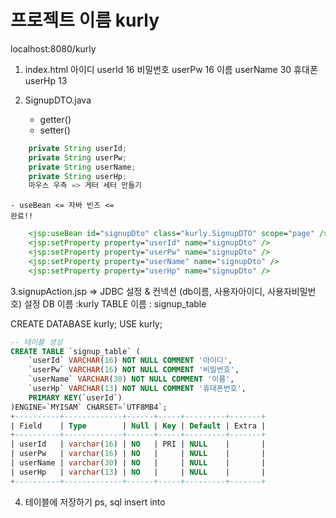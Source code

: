 # 프로젝트 이름 kurly

localhost:8080/kurly
1. index.html
아이디	userId  16
비밀번호	userPw	16
이름		userName	30
휴대폰	userHp	13

2. SignupDTO.java
	- getter() 
	- setter()
```JAVA
	private String userId;
	private String userPw;
	private String userName;
	private String userHp;
	마우스 우측 => 게터 세터 만들기
```
	- useBean <= 자바 빈즈 <= 
	완료!!
```JSP
	<jsp:useBean id="signupDto" class="kurly.SignupDTO" scope="page" />
	<jsp:setProperty property="userId" name="signupDto" />
	<jsp:setProperty property="userPw" name="signupDto" />
	<jsp:setProperty property="userName" name="signupDto" />
	<jsp:setProperty property="userHp" name="signupDto" />
```

3.signupAction.jsp => JDBC 설정 & 컨넥션 (db이름, 사용자아이디, 사용자비밀번호) 설정
DB 이름 :kurly
TABLE 이름 : signup_table

CREATE DATABASE kurly;
USE kurly;

```SQL
-- 테이블 생성
CREATE TABLE `signup_table` (
	`userId` VARCHAR(16) NOT NULL COMMENT '아이디',
	`userPw` VARCHAR(16) NOT NULL COMMENT '비밀번호',
	`userName` VARCHAR(30) NOT NULL COMMENT '이름',
	`userHp` VARCHAR(13) NOT NULL COMMENT '휴대폰번호',
	PRIMARY KEY(`userId`)
)ENGINE=`MYISAM` CHARSET=`UTF8MB4`;
+----------+-------------+------+-----+---------+-------+
| Field    | Type        | Null | Key | Default | Extra |
+----------+-------------+------+-----+---------+-------+
| userId   | varchar(16) | NO   | PRI | NULL    |       |
| userPw   | varchar(16) | NO   |     | NULL    |       |
| userName | varchar(30) | NO   |     | NULL    |       |
| userHp   | varchar(13) | NO   |     | NULL    |       |
+----------+-------------+------+-----+---------+-------+
```

4. 테이블에 저장하기
ps, sql
insert into